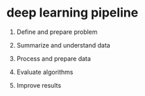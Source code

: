# deep learning pipeline

1. Define and prepare problem

2. Summarize and understand data

3. Process and prepare data

4. Evaluate algorithms

5. Improve results

